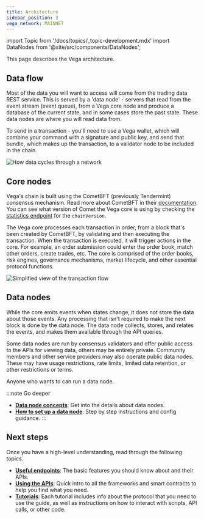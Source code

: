 ```yaml
---
title: Architecture
sidebar_position: 3
vega_network: MAINNET
---
```


import Topic from '/docs/topics/_topic-development.mdx'
import DataNodes from '@site/src/components/DataNodes';

<Topic />

This page describes the Vega architecture.

## Data flow
Most of the data you will want to access will come from the trading data REST service. This is served by a 'data node' - servers that read from the event stream (event queue), from a Vega core node and produce a database of the current state, and in some cases store the past state. These data nodes are where you will read data from. 

To send in a transaction - you'll need to use a Vega wallet, which will combine your command with a signature and public key, and send that bundle, which makes up the transaction, to a validator node to be included in the chain.

![How data cycles through a network](/img/concept-diagrams/data-flow-vega.png)

<!--
This guide will use a wallet server running on localhost to 'write' data, and a specific data node to read data from. Depending on your use case, you may eventually run your own data source, or host a wallet on a remote machine.
-->

## Core nodes
Vega's chain is built using the CometBFT (previously Tendermint) consensus mechanism. Read more about CometBFT in their [documentation](https://docs.cometbft.com/). You can see what version of Comet the Vega core is using by checking the [statistics endpoint](../api/rest/transaction/transaction-statistics.api.mdx) for the `chainVersion`.

The Vega core processes each transaction in order, from a block that's been created by CometBFT, by validating and then executing the transaction. When the transaction is executed, it will trigger actions in the core. For example, an order submission could enter the order book, match other orders, create trades, etc. The core is comprised of the order books, risk engines, governance mechanisms, market lifecycle, and other essential protocol functions.

![Simplified view of the transaction flow](/img/concept-diagrams/transactions-flow-easy.png)

## Data nodes
While the core emits events when states change, it does not store the data about those events. Any processing that isn't required to make the next block is done by the data node. The data node collects, stores, and relates the events, and makes them available through the API queries.

Some data nodes are run by consensus validators and offer public access to the APIs for viewing data, others may be entirely private. Community members and other service providers may also operate public data nodes. These may have usage restrictions, rate limits, limited data retention, or other restrictions or terms. 

Anyone who wants to can run a data node.

:::note Go deeper
* **[Data node concepts](../concepts/vega-chain/data-nodes.md)**: Get into the details about data nodes.
* **[How to set up a data node](../node-operators/get-started/setup-datanode.md)**: Step by step instructions and config guidance.
:::

## Next steps
Once you have a high-level understanding, read through the following topics.

* **[Useful endpoints](./useful-endpoints.md)**: The basic features you should know about and their APIs.
* **[Using the APIs](./using-the-apis.md)**: Quick intro to all the frameworks and smart contracts to help you find what you need.
* **[Tutorials](../tutorials/index.md)**: Each tutorial includes info about the protocol that you need to use the guide, as well as instructions on how to interact with scripts, API calls, or other code.
